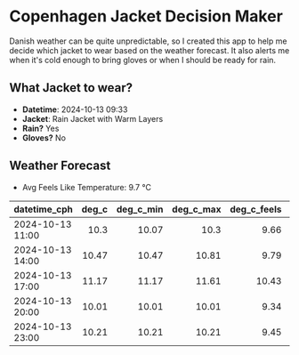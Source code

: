 
# Copenhagen Jacket Decision Maker

Danish weather can be quite unpredictable, so I created this app to help me decide which jacket to wear based on the weather forecast. 
It also alerts me when it's cold enough to bring gloves or when I should be ready for rain.

## What Jacket to wear?

- **Datetime**: 2024-10-13 09:33
- **Jacket**: Rain Jacket with Warm Layers
- **Rain?** Yes
- **Gloves?** No

## Weather Forecast
- Avg Feels Like Temperature: 9.7 °C

| datetime_cph     |   deg_c |   deg_c_min |   deg_c_max |   deg_c_feels | weather   | wind   | rain   |
|:-----------------|--------:|------------:|------------:|--------------:|:----------|:-------|:-------|
| 2024-10-13 11:00 |   10.3  |       10.07 |       10.3  |          9.66 | Rain      | Low    | Low    |
| 2024-10-13 14:00 |   10.47 |       10.47 |       10.81 |          9.79 | Rain      | Low    | Low    |
| 2024-10-13 17:00 |   11.17 |       11.17 |       11.61 |         10.43 | Rain      | Low    | Low    |
| 2024-10-13 20:00 |   10.01 |       10.01 |       10.01 |          9.34 | Rain      | Low    | Low    |
| 2024-10-13 23:00 |   10.21 |       10.21 |       10.21 |          9.45 | Clouds    | Low    | None   |
        